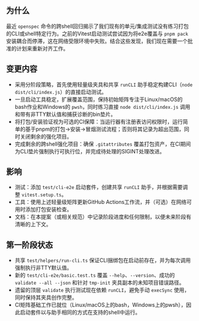 ## 为什么
最近 `openspec` 命令的跨shell回归揭示了我们现有的单元/集成测试没有练习打包的CLI或shell特定行为。之前的Vitest启动测试尝试因为将e2e覆盖与 `pnpm pack` 安装耦合而停滞，这在网络受限环境中失败。结合这些发现，我们现在需要一个批准的计划来重新对齐工作。

## 变更内容
- 采用分阶段策略，首先使用轻量级夹具和共享 `runCLI` 助手稳定构建CLI（`node dist/cli/index.js`）的直接启动测试。
- 一旦启动工具稳定，扩展覆盖范围，保持初始矩阵专注于Linux/macOS的bash作业和Windows的 `pwsh`，同时练习直接 `node dist/cli/index.js` 调用和带有非TTY默认值和捕获诊断的bin垫片。
- 将打包/安装验证视为可选的CI保障：当运行器有注册表访问权限时，运行简单的基于pnpm的打包→安装→冒烟测试流程；否则将其记录为超出范围，同时关闭剩余的强化项目。
- 完成剩余的跨shell强化项目：确保 `.gitattributes` 覆盖打包资产，在CI期间为CLI垫片强制执行可执行位，并完成待处理的SIGINT处理改进。

## 影响
- 测试：添加 `test/cli-e2e` 启动套件，创建共享 `runCLI` 助手，并根据需要调整 `vitest.setup.ts`。
- 工具：使用上述轻量级矩阵更新GitHub Actions工作流，并（可选）在网络可用时添加打包安装检查。
- 文档：在本提案（或相关规范）中记录阶段进度和任何限制，以便未来阶段有清晰的上下文。

## 第一阶段状态
- 共享 `test/helpers/run-cli.ts` 保证CLI捆绑包在启动前存在，并为每次调用强制执行非TTY默认值。
- 新的 `test/cli-e2e/basic.test.ts` 覆盖 `--help`、`--version`、成功的 `validate --all --json` 和针对 `tmp-init` 夹具副本的未知项目错误路径。
- 遗留的顶层 `validate` 执行测试现在依赖 `runCLI`，避免手动 `execSync` 使用，同时保持其夹具创作完整。
- CI矩阵基础工作已就位（Linux/macOS上的bash，Windows上的pwsh），因此启动套件以与助手相同的方式在支持的shell中运行。